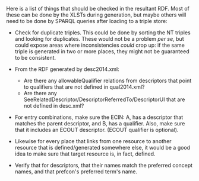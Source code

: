 Here is a list of things that should be checked in the resultant RDF.  Most of these can be done by the XLSTs during generation, but maybe others will need to be done by SPARQL queries after loading to a triple store:

* Check for duplicate triples.  This could be done by sorting the NT triples and looking for duplicates.
  These would not be a problem *per se*, but could expose areas where inconsistencies *could* crop up: if
  the same triple is generated in two or more places, they might not be guaranteed to be consistent.
* From the RDF generated by desc2014.xml:
    * Are there any allowableQualifier relations from descriptors that point to qualifiers that are not 
      defined in qual2014.xml?
    * Are there any SeeRelatedDescriptor/DescriptorReferredTo/DescriptorUI that are not defined in desc.xml?
* For entry combinations, make sure the ECIN: A, has a descriptor that matches the parent descriptor, and 
  B, has a qualifier.  Also, make sure that it includes an ECOUT descriptor. (ECOUT qualifier is optional).
* Likewise for every place that links from one resource to another resource that is defined/generated 
somewhere else, it would be a good idea to make sure that target resource is, in fact, defined.

* Verify that for descriptors, that their names match the preferred concept names, and that prefcon's preferred term's name.